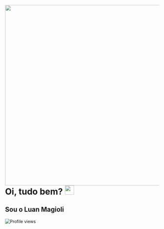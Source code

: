 <img align="right" height="590em" src="https://imgur.com/jCZCTzS.png"/>
<h1 align="left">Oi, tudo bem? <img src="https://imgur.com/ad3h5c0.png" height="30px"></h1>
<h2 align="left">Sou o Luan Magioli</h2>
<p align="left"> <img src="https://komarev.com/ghpvc/?username=luanmagioli&color=blue" alt="Profile views" /> </p>
